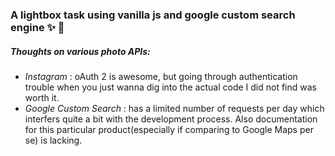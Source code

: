 ### A lightbox task using vanilla js and google custom search engine :sparkles: :tada:

##### Thoughts on various photo APIs:

- _Instagram_ : oAuth 2 is awesome, but going through authentication trouble when you just wanna dig into the actual code I did not find was worth it.  
- _Google Custom Search_ : has a limited number of requests per day which interfers quite a bit with the development process. Also documentation for this particular product(especially if comparing to Google Maps per se) is lacking.  
